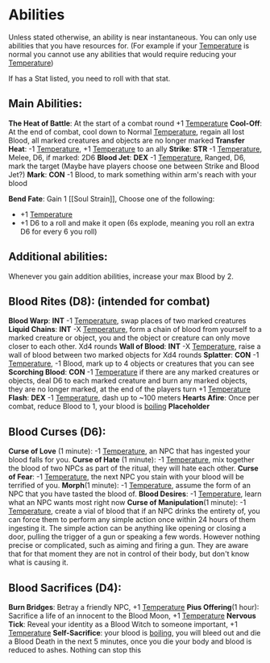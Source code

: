 # Abilities
Unless stated otherwise, an ability is near instantaneous. You can only use abilities that you have resources for. (For example if your [Temperature](Temperature.md) is normal you cannot use any abilities that would require reducing your [Temperature](Temperature.md))

If has a Stat listed, you need to roll with that stat.
## Main Abilities:
**The Heat of Battle**: At the start of a combat round +1 [Temperature](Temperature.md)
**Cool-Off**: At the end of combat, cool down to Normal [Temperature](Temperature.md), regain all lost Blood, all marked creatures and objects are no longer marked
**Transfer Heat**: -1 [Temperature](Temperature.md), +1 [Temperature](Temperature.md) to an ally
**Strike**: **STR** -1 [Temperature](Temperature.md), Melee, D6, if marked: 2D6
**Blood Jet**: **DEX** -1 [Temperature](Temperature.md), Ranged, D6, mark the target (Maybe have players choose one between Strike and Blood Jet?)
**Mark**: **CON** -1 Blood, to mark something within arm's reach with your blood

**Bend Fate**: Gain 1 [[Soul Strain]], Choose one of the following:
- +1 [Temperature](Temperature.md)
- +1 D6 to a roll and make it open (6s explode, meaning you roll an extra D6 for every 6 you roll)

## Additional abilities:
Whenever you gain addition abilities, increase your max Blood by 2.
## Blood Rites (D8): (intended for combat)
**Blood Warp**: **INT** -1 [Temperature](Temperature.md), swap places of two marked creatures
**Liquid Chains**: **INT** -X [Temperature](Temperature.md), form a chain of blood from yourself to a marked creature or object, you and the object or creature can only move closer to each other. Xd4 rounds
**Wall of Blood**: **INT** -X [Temperature](Temperature.md), raise a wall of blood between two marked objects for Xd4 rounds
**Splatter**: **CON** -1 [Temperature](Temperature.md), -1 Blood, mark up to 4 objects or creatures that you can see
**Scorching Blood**: **CON** -1  [Temperature](Temperature.md) if there are any marked creatures or objects, deal D6 to each marked creature and burn any marked objects, they are no longer marked, at the end of the players turn +1 [Temperature](Temperature.md)
**Flash**: **DEX** -1 [Temperature](Temperature.md), dash up to ~100 meters
**Hearts Afire**: Once per combat, reduce Blood to 1, your blood is [boiling](Temperature.md)
**Placeholder**

## Blood Curses (D6):
**Curse of Love** (1 minute): -1 [Temperature](Temperature.md), an NPC that has ingested your blood falls for you.
**Curse of Hate** (1 minute): -1 [Temperature](Temperature.md), mix together the blood of two NPCs as part of the ritual, they will hate each other.
**Curse of Fear**: -1 [Temperature](Temperature.md), the next NPC you stain with your blood will be terrified of you.
**Morph**(1 minute): -1 [Temperature](Temperature.md), assume the form of an NPC that you have tasted the blood of.
**Blood Desires**: -1 [Temperature](Temperature.md), learn what an NPC wants most right now
**Curse of Manipulation**(1 minute): -1 [Temperature](Temperature.md), create a vial of blood that if an NPC drinks the entirety of, you can force them to perform any simple action once within 24 hours of them ingesting it. The simple action can be anything like opening or closing a door, pulling the trigger of a gun or speaking a few words. However nothing precise or complicated, such as aiming and firing a gun. They are aware that for that moment they are not in control of their body, but don't know what is causing it. 

## Blood Sacrifices (D4):
**Burn Bridges**: Betray a friendly NPC, +1 [Temperature](Temperature.md)
**Pius Offering**(1 hour): Sacrifice a life of an innocent to the Blood Moon, +1 [Temperature](Temperature.md)
**Nervous Tick**: Reveal your identity as a Blood Witch to someone important, +1 [Temperature](Temperature.md)
**Self-Sacrifice**: your blood is [boiling](Temperature.md), you will bleed out and die a Blood Death in the next 5 minutes, once you die your body and blood is reduced to ashes. Nothing can stop this
